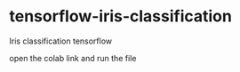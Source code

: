 # tensorflow-iris-classification
Iris classification tensorflow

  open the colab link and run the file 
  
